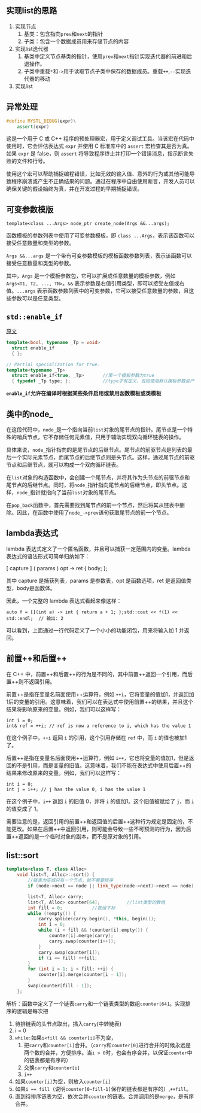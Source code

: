 ## 实现list的思路

1. 实现节点
   1. 基类：包含指向`prev`和`next`的指针
   2. 子类：包含一个数据成员用来存储节点的内容
2. 实现list迭代器
   1. 基类中定义节点基类的指针，使用`prev`和`next`指针实现迭代器的前进和后退操作。
   2. 子类中重载`*`和`->`用于读取节点子类中保存的数据成员。重载`++`,`--`实现迭代器的移动
3. 实现list





## 异常处理

```c++
#define MYSTL_DEBUG(expr)\
    assert(expr)
```

这是一个用于 C 或 C++ 程序的预处理器宏，用于定义调试工具。当该宏在代码中使用时，它会评估表达式 `expr` 并使用 C 标准库中的 `assert` 宏检查其是否为真。如果 `expr` 是 false，则 `assert` 将导致程序终止并打印一个错误消息，指示断言失败的文件和行号。

使用这个宏可以帮助捕捉编程错误，比如无效的输入值、意外的行为或其他可能导致程序崩溃或产生不正确结果的问题。通过在程序中自由使用断言，开发人员可以确保关键的假设始终为真，并在开发过程的早期捕捉错误。



## 可变参数模版

`template<class ...Args>
node_ptr create_node(Args &&...args);`

函数模板的参数列表中使用了可变参数模板，即 `class ...Args`，表示该函数可以接受任意数量和类型的参数。

`Args &&...args` 是一个带有可变参数模板的模板函数参数列表，表示该函数可以接受任意数量和类型的参数。

其中，`Args` 是一个模板参数包，它可以扩展成任意数量的模板参数，例如 `Args<T1, T2, ..., TN>`。`&&` 表示参数是右值引用类型，即可以接受左值或右值。`...args` 表示函数参数列表中的可变参数，它可以接受任意数量的参数，且这些参数可以是任意类型。



## `std::enable_if`

[原文](https://en.cppreference.com/w/cpp/types/enable_if)

```c++
template<bool, typename _Tp = void>
  struct enable_if
  { };

// Partial specialization for true.
template<typename _Tp>
  struct enable_if<true, _Tp>		//第一个模板参数为true
  { typedef _Tp type; };			//type才有定义，否则使用默认模板参数会产生编译错误。
```

**`enable_if`允许在编译时根据某些条件启用或禁用函数模板或类模板**



## 类中的node_

在这段代码中，`node_`是一个指向当前`list`对象的尾节点的指针。尾节点是一个特殊的哨兵节点，它不存储任何元素值，只用于辅助实现双向循环链表的操作。

具体来说，`node_`指针指向的是尾节点的后继节点。尾节点的前驱节点是列表的最后一个实际元素节点，而尾节点的后继节点则是头节点。这样，通过尾节点的前驱节点和后继节点，就可以构成一个双向循环链表。

在`list`对象的构造函数中，会创建一个尾节点，并将其作为头节点的前驱节点和尾节点的后继节点。同时，将`node_`指针指向尾节点的后继节点，即头节点。这样，`node_`指针就指向了当前`list`对象的尾节点。

在`pop_back`函数中，首先需要找到尾节点的前一个节点，然后将其从链表中删除。因此，在函数中使用了`node_->prev`语句获取尾节点的前一个节点。



## lambda表达式

lambda 表达式定义了一个匿名函数，并且可以捕获一定范围内的变量。lambda 表达式的语法形式可简单归纳如下：

[ capture ] ( params ) opt -> ret { body; };

其中 capture 是捕获列表，params 是参数表，opt 是函数选项，ret 是返回值类型，body是函数体。

因此，一个完整的 lambda 表达式看起来像这样：

```
auto f = [](int a) -> int { return a + 1; };std::cout << f(1) << std::endl;  // 输出: 2
```

可以看到，上面通过一行代码定义了一个小小的功能闭包，用来将输入加 1 并返回。



## 前置++和后置++

在 C++ 中，前置++和后置++的行为是不同的，其中前置++返回一个引用，而后置++则不返回引用。

前置++是指在变量名前面使用++运算符，例如 `++i`，它将变量的值加1，并返回加1后的变量的引用。这意味着，我们可以在表达式中使用前置++的结果，并且这个结果将影响原来的变量。例如，我们可以这样写：

```
int i = 0;
int& ref = ++i; // ref is now a reference to i, which has the value 1
```

在这个例子中，`++i` 返回 `i` 的引用，这个引用存储在 `ref` 中，而 `i` 的值也被加1了。

后置++是指在变量名后面使用++运算符，例如 `i++`，它也将变量的值加1，但是返回的不是引用，而是变量的旧值。这意味着，我们不能在表达式中使用后置++的结果来修改原来的变量。例如，我们可以这样写：

```
int i = 0;
int j = i++; // j has the value 0, i has the value 1
```

在这个例子中，`i++` 返回 `i` 的旧值 0，并将 `i` 的值加1。这个旧值被赋给了 `j`，而 `i` 的值变成了 1。

需要注意的是，返回引用的前置++和返回值的后置++这种行为规定是固定的，不能更改。如果在后置++中返回引用，则可能会导致一些不可预测的行为，因为后置++返回的是一个临时对象的副本，而不是原对象的引用。



## list::sort

```c++
template<class T, class Alloc>
    void list<T, Alloc>::sort() {
        //链表为空或只有一个节点，就不需要排序
        if (node->next == node || link_type(node->next)->next == node) return;

        list<T, Alloc> carry;
        list<T, Alloc> counter[64];          //list类型的数组
        int fill = 0;			//数组下标
        while (!empty()) {
            carry.splice(carry.begin(), *this, begin());
            int i = 0;
            while (i < fill && !counter[i].empty()) {
                counter[i].merge(carry);
                carry.swap(counter[i++]);
            }
            carry.swap(counter[i]);
            if (i == fill) ++fill;
        }
        for (int i = 1; i < fill; ++i) {
            counter[i].merge(counter[i - 1]);
        }
        swap(counter[fill - 1]);
    };
```

解析：函数中定义了一个链表`carry`和一个链表类型的数组`counter[64]`。实现排序的逻辑是每次把

1. 待排链表的头节点取出，插入`carry`(中转链表)
2. i = 0 
3. `while:`如果`i<fill && counter[i]`不为空，
   1. 把`carry`和`counter[i]`合并。（`carry`和`counter[0]`进行合并的时候永远是两个数的合并，方便排序。当`i > 0`时，也会有序合并，以保证`counter`中的链表都是有序的）
   2. 交换`carry`和`counter[i]`
   3. `i++`
4. 如果`counter[i]`为空，则放入`counter[i]`
5. 如果`i == fill`（说明`counter[0~fill-1]`保存的链表都是有序的）,`++fill`。
6. 直到待排序链表为空，依次合并`counter`的链表。合并调用的是`merge`，是有序合并。

